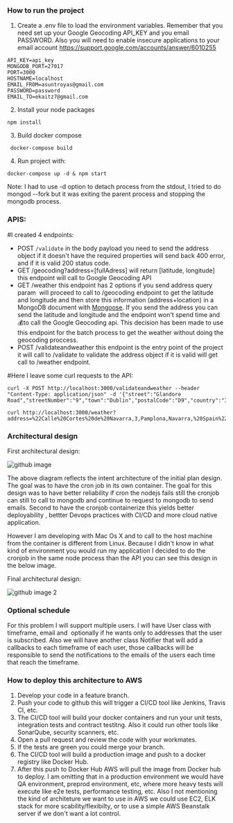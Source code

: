 ### How to run the project

1. Create a .env file to load the environment variables. Remember that you need set up your Google Geocoding API_KEY and you email PASSWORD. Also you will need to enable insecure applications to your email account https://support.google.com/accounts/answer/6010255

```
API_KEY=api_key
MONGODB_PORT=27017
PORT=3000
HOSTNAME=localhost
EMAIL_FROM=asuntroyas@gmail.com
PASSWORD=password
EMAIL_TO=ekaitz7@gmail.com
```

2. Install your node packages

```npm install```

3. Build docker compose

``` docker-compose build```

4. Run project with:

```docker-compose up -d & npm start```

Note: I had to use -d option to detach process from the stdout, I tried to do mongod --fork but it was exiting the parent process and stopping the mongodb process.


### APIS:


#I created 4 endpoints:

* POST `/validate` in the body payload you need to send the address object if it doesn't have the required properties will send back 400 error, and if it is valid 200 status code.
* GET /geocoding?address=[fullAdress] will return [latitude, longitude] this endpoint will call to Google Geocoding API
* GET /weather this endpoint has 2 options if you send address query param  will proceed to call to /geocoding endpoint to get the latitude and longitude and then store this information (address+location) in a MongoDB document with [Mongoose](https://github.com/ekaitzht/wefox/blob/master/models/address.js). If you send the address you can send the latitude and longitude and the endpoint won't spend time and 💰to call the Google Geocoding api. This decision has been made to use this endpoint for the batch process to get the weather without doing the geocoding proccess.
* POST /validateandweather this endpoint is the entry point of the project it will call to /validate to validate the address object if it is valid will get call to /weather endpoint. 

#Here I leave some curl requests to the API:

```
curl -X POST http://localhost:3000/validateandweather --header "Content-Type: application/json" -d '{"street":"Glandore Road","streetNumber":"9","town":"Dublin","postalCode":"D9","country":"Ireland"}'
```
```
curl http://localhost:3000/weather?address=%22Calle%20Cortes%20de%20Navarra,3,Pamplona,Navarra,%20Spain%22
```

### Architectural design

First architectural design:

![github image](https://drive.google.com/uc?id=1Bf1IK3G0DQSVaBt0ZiTeZMvgMLFnRLe6)

The above diagram reflects the intent architecture of the initial plan design. The goal was to have the cron job in its own container. The goal for this design was to have better reliability if cron the nodejs fails still the cronjob can still to call to mongodb and continue to request to mongodb to send emails. Second to have the cronjob containerize this yields better deployability , bettter Devops practices with CI/CD and more cloud native application.

However I am developing with Mac Os X and to call to the host machine from the container is different from Linux. Because I didn't know in what kind of environment you would run my application I decided to do the cronjob in the same node process than the API you can see this design in the below image. 

Final architectural design:

![github image 2](https://drive.google.com/uc?id=1Z76hh5SrhQQDIA5ozmUqXXN0Gq6Zd3l_)

### Optional schedule

For this problem I will support multiple users. I will have  User class with timeframe, email and  optionally if he wants only to addresses that the user is subscribed. Also we will have another class Notifier that will add a callbacks to each timeframe of each user, those callbacks will be responsible to send the notifications to the emails of the users each time that reach the timeframe.

### How to deploy this architecture to AWS

1. Develop your code in a feature branch.
2. Push your code to github this will trigger a CI/CD tool like Jenkins, Travis CI, etc.
3. The CI/CD tool will build your docker containers and run your unit tests, integration tests and contract testitng. Also it could run other tools like SonarQube, security scanners, etc.
4. Open a pull request and review the code with your workmates. 
5. If the tests are green you could merge your branch.
6. The CI/CD tool will build a production image and push to a docker registry like Docker Hub. 
7. After this push to Docker Hub AWS will pull the image from Docker hub to deploy. I am omitting that in a production environment we would have QA environment, preprod environment, etc, where more heavy tests will execute like e2e tests, performance testing, etc. Also I not mentioning the kind of architeture we want to use in AWS we could use EC2, ELK stack for more scability/flexibilty, or to use a simple AWS Beanstalk server if we don't want a lot control.
